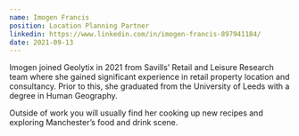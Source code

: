 ```yaml
---
name: Imogen Francis
position: Location Planning Partner 
linkedin: https://www.linkedin.com/in/imogen-francis-897941184/
date: 2021-09-13
---
```

Imogen joined Geolytix in 2021 from Savills’ Retail and Leisure Research team where she gained significant experience in retail property location and consultancy. Prior to this, she graduated from the University of Leeds with a degree in Human Geography. 

Outside of work you will usually find her cooking up new recipes and exploring Manchester’s food and drink scene.

